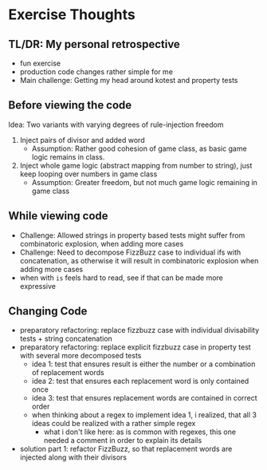 # Exercise Thoughts

## TL/DR: My personal retrospective
- fun exercise
- production code changes rather simple for me
- Main challenge: Getting my head around kotest and property tests
  
## Before viewing the code

Idea: Two variants with varying degrees of rule-injection freedom
1. Inject pairs of divisor and added word
   - Assumption: Rather good cohesion of game class, as basic game logic remains in class.
2. Inject whole game logic (abstract mapping from number to string), just keep looping over numbers in game class
   - Assumption: Greater freedom, but not much game logic remaining in game class

## While viewing code

- Challenge: Allowed strings in property based tests might suffer from combinatoric explosion, when adding more cases
- Challenge: Need to decompose FizzBuzz case to individual ifs with concatenation, as otherwise it will result in combinatoric explosion when adding more cases
- when with `is` feels hard to read, see if that can be made more expressive

## Changing Code
- preparatory refactoring: replace fizzbuzz case with individual divisability tests + string concatenation
- preparatory refactoring: replace explicit fizzbuzz case in property test with several more decomposed tests
  - idea 1: test that ensures result is either the number or a combination of replacement words
  - idea 2: test that ensures each replacement word is only contained once
  - idea 3: test that ensures replacement words are contained in correct order
  - when thinking about a regex to implement idea 1, i realized, that all 3 ideas could be realized with a rather simple regex
    - what i don't like here: as is common with regexes, this one needed a comment in order to explain its details
- solution part 1: refactor FizzBuzz, so that replacement words are injected along with their divisors